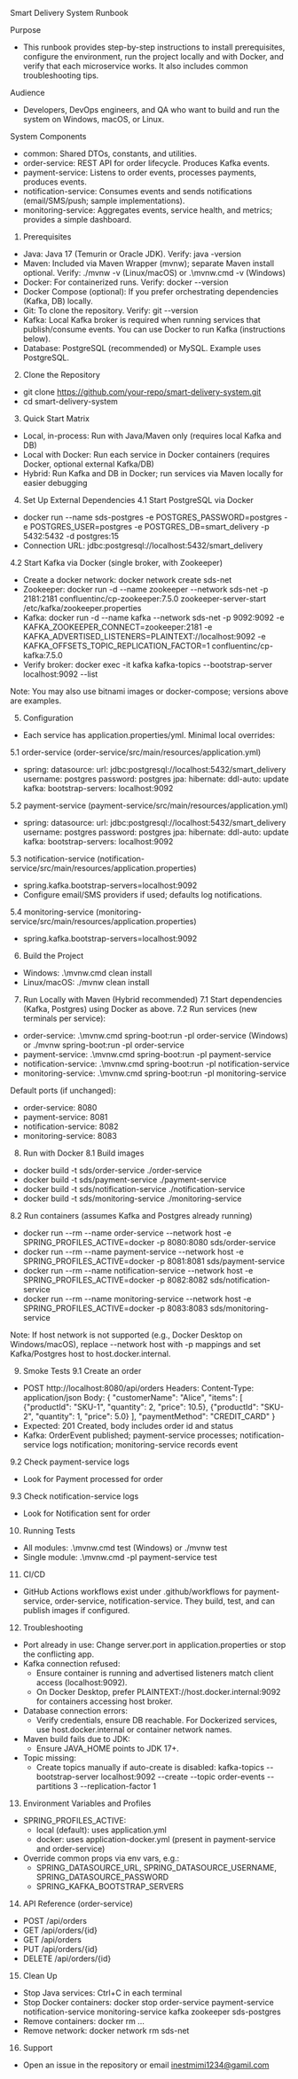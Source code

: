 Smart Delivery System Runbook

Purpose
- This runbook provides step-by-step instructions to install prerequisites, configure the environment, run the project locally and with Docker, and verify that each microservice works. It also includes common troubleshooting tips.

Audience
- Developers, DevOps engineers, and QA who want to build and run the system on Windows, macOS, or Linux.

System Components
- common: Shared DTOs, constants, and utilities.
- order-service: REST API for order lifecycle. Produces Kafka events.
- payment-service: Listens to order events, processes payments, produces events.
- notification-service: Consumes events and sends notifications (email/SMS/push; sample implementations).
- monitoring-service: Aggregates events, service health, and metrics; provides a simple dashboard.

1. Prerequisites
- Java: Java 17 (Temurin or Oracle JDK). Verify: java -version
- Maven: Included via Maven Wrapper (mvnw); separate Maven install optional. Verify: ./mvnw -v (Linux/macOS) or .\mvnw.cmd -v (Windows)
- Docker: For containerized runs. Verify: docker --version
- Docker Compose (optional): If you prefer orchestrating dependencies (Kafka, DB) locally.
- Git: To clone the repository. Verify: git --version
- Kafka: Local Kafka broker is required when running services that publish/consume events. You can use Docker to run Kafka (instructions below).
- Database: PostgreSQL (recommended) or MySQL. Example uses PostgreSQL.

2. Clone the Repository
- git clone https://github.com/your-repo/smart-delivery-system.git
- cd smart-delivery-system

3. Quick Start Matrix
- Local, in-process: Run with Java/Maven only (requires local Kafka and DB)
- Local with Docker: Run each service in Docker containers (requires Docker, optional external Kafka/DB)
- Hybrid: Run Kafka and DB in Docker; run services via Maven locally for easier debugging

4. Set Up External Dependencies
4.1 Start PostgreSQL via Docker
- docker run --name sds-postgres -e POSTGRES_PASSWORD=postgres -e POSTGRES_USER=postgres -e POSTGRES_DB=smart_delivery -p 5432:5432 -d postgres:15
- Connection URL: jdbc:postgresql://localhost:5432/smart_delivery

4.2 Start Kafka via Docker (single broker, with Zookeeper)
- Create a docker network: docker network create sds-net
- Zookeeper: docker run -d --name zookeeper --network sds-net -p 2181:2181 confluentinc/cp-zookeeper:7.5.0 zookeeper-server-start /etc/kafka/zookeeper.properties
- Kafka: docker run -d --name kafka --network sds-net -p 9092:9092 -e KAFKA_ZOOKEEPER_CONNECT=zookeeper:2181 -e KAFKA_ADVERTISED_LISTENERS=PLAINTEXT://localhost:9092 -e KAFKA_OFFSETS_TOPIC_REPLICATION_FACTOR=1 confluentinc/cp-kafka:7.5.0
- Verify broker: docker exec -it kafka kafka-topics --bootstrap-server localhost:9092 --list

Note: You may also use bitnami images or docker-compose; versions above are examples.

5. Configuration
- Each service has application.properties/yml. Minimal local overrides:

5.1 order-service (order-service/src/main/resources/application.yml)
- spring:
  datasource:
    url: jdbc:postgresql://localhost:5432/smart_delivery
    username: postgres
    password: postgres
  jpa:
    hibernate:
      ddl-auto: update
  kafka:
    bootstrap-servers: localhost:9092

5.2 payment-service (payment-service/src/main/resources/application.yml)
- spring:
  datasource:
    url: jdbc:postgresql://localhost:5432/smart_delivery
    username: postgres
    password: postgres
  jpa:
    hibernate:
      ddl-auto: update
  kafka:
    bootstrap-servers: localhost:9092

5.3 notification-service (notification-service/src/main/resources/application.properties)
- spring.kafka.bootstrap-servers=localhost:9092
- Configure email/SMS providers if used; defaults log notifications.

5.4 monitoring-service (monitoring-service/src/main/resources/application.properties)
- spring.kafka.bootstrap-servers=localhost:9092

6. Build the Project
- Windows: .\mvnw.cmd clean install
- Linux/macOS: ./mvnw clean install

7. Run Locally with Maven (Hybrid recommended)
7.1 Start dependencies (Kafka, Postgres) using Docker as above.
7.2 Run services (new terminals per service):
- order-service: .\mvnw.cmd spring-boot:run -pl order-service (Windows) or ./mvnw spring-boot:run -pl order-service
- payment-service: .\mvnw.cmd spring-boot:run -pl payment-service
- notification-service: .\mvnw.cmd spring-boot:run -pl notification-service
- monitoring-service: .\mvnw.cmd spring-boot:run -pl monitoring-service

Default ports (if unchanged):
- order-service: 8080
- payment-service: 8081
- notification-service: 8082
- monitoring-service: 8083

8. Run with Docker
8.1 Build images
- docker build -t sds/order-service ./order-service
- docker build -t sds/payment-service ./payment-service
- docker build -t sds/notification-service ./notification-service
- docker build -t sds/monitoring-service ./monitoring-service

8.2 Run containers (assumes Kafka and Postgres already running)
- docker run --rm --name order-service --network host -e SPRING_PROFILES_ACTIVE=docker -p 8080:8080 sds/order-service
- docker run --rm --name payment-service --network host -e SPRING_PROFILES_ACTIVE=docker -p 8081:8081 sds/payment-service
- docker run --rm --name notification-service --network host -e SPRING_PROFILES_ACTIVE=docker -p 8082:8082 sds/notification-service
- docker run --rm --name monitoring-service --network host -e SPRING_PROFILES_ACTIVE=docker -p 8083:8083 sds/monitoring-service

Note: If host network is not supported (e.g., Docker Desktop on Windows/macOS), replace --network host with -p mappings and set Kafka/Postgres host to host.docker.internal.

9. Smoke Tests
9.1 Create an order
- POST http://localhost:8080/api/orders
  Headers: Content-Type: application/json
  Body:
  {
    "customerName": "Alice",
    "items": [
      {"productId": "SKU-1", "quantity": 2, "price": 10.5},
      {"productId": "SKU-2", "quantity": 1, "price": 5.0}
    ],
    "paymentMethod": "CREDIT_CARD"
  }
- Expected: 201 Created, body includes order id and status
- Kafka: OrderEvent published; payment-service processes; notification-service logs notification; monitoring-service records event

9.2 Check payment-service logs
- Look for Payment processed for order <id>

9.3 Check notification-service logs
- Look for Notification sent for order <id>

10. Running Tests
- All modules: .\mvnw.cmd test (Windows) or ./mvnw test
- Single module: .\mvnw.cmd -pl payment-service test

11. CI/CD
- GitHub Actions workflows exist under .github/workflows for payment-service, order-service, notification-service. They build, test, and can publish images if configured.

12. Troubleshooting
- Port already in use: Change server.port in application.properties or stop the conflicting app.
- Kafka connection refused:
  - Ensure container is running and advertised listeners match client access (localhost:9092).
  - On Docker Desktop, prefer PLAINTEXT://host.docker.internal:9092 for containers accessing host broker.
- Database connection errors:
  - Verify credentials, ensure DB reachable. For Dockerized services, use host.docker.internal or container network names.
- Maven build fails due to JDK:
  - Ensure JAVA_HOME points to JDK 17+.
- Topic missing:
  - Create topics manually if auto-create is disabled: kafka-topics --bootstrap-server localhost:9092 --create --topic order-events --partitions 3 --replication-factor 1

13. Environment Variables and Profiles
- SPRING_PROFILES_ACTIVE:
  - local (default): uses application.yml
  - docker: uses application-docker.yml (present in payment-service and order-service)
- Override common props via env vars, e.g.:
  - SPRING_DATASOURCE_URL, SPRING_DATASOURCE_USERNAME, SPRING_DATASOURCE_PASSWORD
  - SPRING_KAFKA_BOOTSTRAP_SERVERS

14. API Reference (order-service)
- POST /api/orders
- GET /api/orders/{id}
- GET /api/orders
- PUT /api/orders/{id}
- DELETE /api/orders/{id}

15. Clean Up
- Stop Java services: Ctrl+C in each terminal
- Stop Docker containers: docker stop order-service payment-service notification-service monitoring-service kafka zookeeper sds-postgres
- Remove containers: docker rm ...
- Remove network: docker network rm sds-net

16. Support
- Open an issue in the repository or email inestmimi1234@gamil.com
